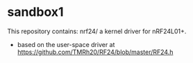 # sandbox1
This repository contains:
nrf24/   a kernel driver for nRF24L01+. 
 * based on the user-space driver at https://github.com/TMRh20/RF24/blob/master/RF24.h
